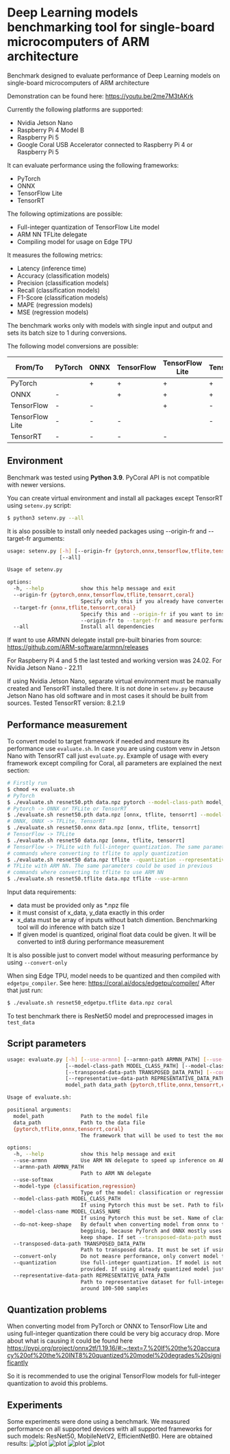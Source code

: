 # Deep Learning models benchmarking tool for single-board microcomputers of ARM architecture
Benchmark designed to evaluate performance of Deep Learning models on single-board microcomputers of ARM architecture

Demonstration can be found here: https://youtu.be/2me7M3tAKrk

Currently the following platforms are supported:
* Nvidia Jetson Nano
* Raspberry Pi 4 Model B
* Raspberry Pi 5
* Google Coral USB Accelerator connected to Raspberry Pi 4 or Raspberry Pi 5

It can evaluate performance using the following frameworks:
* PyTorch
* ONNX
* TensorFlow Lite
* TensorRT

The following optimizations are possible:
* Full-integer quantization of TensorFlow Lite model
* ARM NN TFLite delegate
* Compiling model for usage on Edge TPU

It measures the following metrics:
* Latency    (inference time)
* Accuracy   (classification models)
* Precision  (classification models)
* Recall     (classification models)
* F1-Score   (classification models)
* MAPE       (regression models)
* MSE        (regression models)

The benchmark works only with models with single input and output and sets its batch size to 1 during conversions.

The following model conversions are possible:

|      From/To    | PyTorch | ONNX | TensorFlow | TensorFlow Lite | TensorRT |
| --------------- | ------- | ---- | ---------- | --------------- | -------- |
|      PyTorch    |         |   +  |     +      |        +        |     +    | 
|       ONNX      |    -    |      |     +      |        +        |     +    | 
|   TensorFlow    |    -    |   -  |            |        +        |     -    |   
| TensorFlow Lite |    -    |   -  |     -      |                 |     -    | 
|     TensorRT    |    -    |   -  |     -      |        -        |          | 

## Environment
Benchmark was tested using **Python 3.9**. PyCoral API is not compatible with newer versions. 

You can create virtual environment and install all packages except TensorRT using `setenv.py` script:
```bash
$ python3 setenv.py --all
```
It is also possible to install only needed packages using --origin-fr and --target-fr arguments:
```bash
usage: setenv.py [-h] [--origin-fr {pytorch,onnx,tensorflow,tflite,tensorrt,coral}] [--target-fr {onnx,tflite,tensorrt,coral}]
                 [--all]

Usage of setenv.py

options:
  -h, --help            show this help message and exit
  --origin-fr {pytorch,onnx,tensorflow,tflite,tensorrt,coral}
                        Specify only this if you already have converted model and want just to evaluate it
  --target-fr {onnx,tflite,tensorrt,coral}
                        Specify this and --origin-fr if you want to install dependencies that will be needed to convert model from
                        --origin-fr to --target-fr and measure performance
  --all                 Install all dependencies
```

If want to use ARMNN delegate install pre-built binaries from source: https://github.com/ARM-software/armnn/releases

For Raspberry Pi 4 and 5 the last tested and working version was 24.02. For Nvidia Jetson Nano - 22.11

If using Nvidia Jetson Nano, separate virtual environment must be manually created and TensorRT installed there. It is not done in `setenv.py` because Jetson Nano has old software and in most cases it should be built from sources.
Tested TensorRT version: 8.2.1.9



## Performance measurement
To convert model to target framework if needed and measure its performance use `evaluate.sh`. In case you are using custom venv in Jetson Nano with TensorRT call just `evaluate.py`.
Example of usage with every framework except compiling for Coral, all parameters are explained the next section:
```bash
# Firstly run
$ chmod +x evaluate.sh
# PyTorch
$ ./evaluate.sh resnet50.pth data.npz pytorch --model-class-path model_class.py --model-class-name ResNet50
# Pytorch -> ONNX or TFLite or TensorRT
$ ./evaluate.sh resnet50.pth data.npz [onnx, tflite, tensorrt] --model-class-path model_class.py --model-class-name ResNet50
# ONNX, ONNX -> TFLite, TensorRT
$ ./evaluate.sh resnet50.onnx data.npz [onnx, tflite, tensorrt]
# TensorFlow -> TFLite
$ ./evaluate.sh resnet50 data.npz [onnx, tflite, tensorrt]
# TensorFlow -> TFLite with full-integer quantization. The same parameters could be used in previous
# commands where converting to tflite to apply quantization
$ ./evaluate.sh resnet50 data.npz tflite --quantization --representative-data-path repr_data.npz
# TFLite with ARM NN. The same parameters could be used in previous
# commands where converting to tflite to use ARM NN
$ ./evaluate.sh resnet50.tflite data.npz tflite --use-armnn
```
Input data requirements:
* data must be provided only as *.npz file
* it must consist of x_data, y_data exactly in this order
* x_data must be array of inputs without batch dimention. Benchmarking tool will do inference with batch size 1
* If given model is quantized, original float data could be given. It will be converted to int8 during performance measurement

It is also possible just to convert model without measuring performance by using `--convert-only`

When sing Edge TPU, model needs to be quantized and then compiled with `edgetpu_compiler`. See here: https://coral.ai/docs/edgetpu/compiler/
After that just run:
```bash
$ ./evaluate.sh resnet50_edgetpu.tflite data.npz coral
```
To test benchmark there is ResNet50 model and preprocessed images in `test_data`

## Script parameters
```bash
usage: evaluate.py [-h] [--use-armnn] [--armnn-path ARMNN_PATH] [--use-softmax] [--model-type {classification,regression}]
                   [--model-class-path MODEL_CLASS_PATH] [--model-class-name MODEL_CLASS_NAME] [--do-not-keep-shape]
                   [--transposed-data-path TRANSPOSED_DATA_PATH] [--convert-only] [--quantization]
                   [--representative-data-path REPRESENTATIVE_DATA_PATH]
                   model_path data_path {pytorch,tflite,onnx,tensorrt,coral}

Usage of evaluate.sh:

positional arguments:
  model_path            Path to the model file
  data_path             Path to the data file
  {pytorch,tflite,onnx,tensorrt,coral}
                        The framework that will be used to test the model

options:
  -h, --help            show this help message and exit
  --use-armnn           Use ARM NN delegate to speed up inference on ARM architecture CPU. Works only with float32 TFLite model
  --armnn-path ARMNN_PATH
                        Path to ARM NN delegate
  --use-softmax
  --model-type {classification,regression}
                        Type of the model: classification or regression
  --model-class-path MODEL_CLASS_PATH
                        If using Pytorch this must be set. Path to file with model architecture (class)
  --model-class-name MODEL_CLASS_NAME
                        If using Pytorch this must be set. Name of class of model architecture
  --do-not-keep-shape   By default when converting model from onnx to tensorflow the input shape is kept by adding Transpose in the
                        begginig, because PyTorch and ONNX mostly uses CHW input shape, while TensorFlow uses HWC. Set this to not
                        keep shape. If set --transposed-data-path must also be provided
  --transposed-data-path TRANSPOSED_DATA_PATH
                        Path to transposed data. It must be set if using -do-not-keep-shape
  --convert-only        Do not measre performance, only convert model to provided framework
  --quantization        Use full-integer quantization. If model is not quantized then --representative-data-path must be also
                        provided. If using already quantized model just set --quantization
  --representative-data-path REPRESENTATIVE_DATA_PATH
                        Path to representative dataset for full-integer quantization. It could be the subset of training data
                        around 100-500 samples
```

## Quantization problems
When converting model from PyTorch or ONNX to TensorFlow Lite and using full-integer quantization there could be very big accuracy drop.
More about what is causing it could be found here https://pypi.org/project/onnx2tf/1.19.16/#:~:text=7.%20If%20the%20accuracy%20of%20the%20INT8%20quantized%20model%20degrades%20significantly

So it is recommended to use the original TensorFlow models for full-integer quantization to avoid this problems.


## Experiments
Some experiments were done using a benchmark. We measured performance on all supported devices with all supported frameworks for such models: ResNet50, MobileNetV2, EfficientNetB0. Here are obtained results:
![plot](./images/resnet_cpu.png)
![plot](./images/mobilenet_cpu.png)
![plot](./images/efficientnet_cpu.png)
![plot](./images/accelerators.png)





